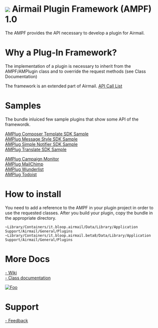 ![](http://d.pr/i/y2dn+)
Airmail Plugin Framework (AMPF) 1.0
============================
The AMPF provides the API necessary to develop a plugin for Airmail.

Why a Plug-In Framework?
============================
The implementation of a plugin is necessary to inherit from the AMPF/AMPlugin class and to override the request methods (see Class Documentation)

The framework is an extended part of Airmail.
[API Call List](https://github.com/Airmail/Airmail-Plug-In-Framework/wiki/AMPF-Calls)

Samples
============================
The bundle inluiced few sample plugins that show some API of the framewordk.

[AMPlug Composer Template SDK Sample ](http://github.com/Airmail/Airmail-Plug-In-Framework/wiki/AMPlug-Composer-Template-SDK-Sample)  
[AMPlug Message Style SDK Sample](http://github.com/Airmail/Airmail-Plug-In-Framework/wiki/AMPlug-Message-Style-SDK-Sample)  
[AMPlug Simple Notifier SDK Sample](http://github.com/Airmail/Airmail-Plug-In-Framework/wiki/AMPlug-Simple-Notifier-SDK-Sample)  
[AMPlug Translate SDK Sample](http://github.com/Airmail/Airmail-Plug-In-Framework/wiki/AMPlug-Translate-SDK-Sample)

[AMPlug Campaign Monitor](https://github.com/Airmail/CampaignMonitor-AMPlug)  
[AMPlug MailChimp](https://github.com/Airmail/Mailchimp-AMPlug)  
[AMPlug Wunderlist](https://github.com/Airmail/Wunderlist-AMPlug)  
[AMPlug Todoist](https://github.com/Airmail/Todoist-AMPlug)  

How to install
============================
You need to add a reference to the AMPF in your plugin project in order to use the requested classes. After you build your plugin, copy the bundle in the appropriate directory.

`~Library/Containers/it.bloop.airmail/Data/Library/Application Support/Airmail/General/Plugins`
`~Library/Containers/it.bloop.airmail.beta8/Data/Library/Application Support/Airmail/General/Plugins`

More Docs
============================
[- Wiki](https://github.com/Airmail/Airmail-Plug-In-Framework/wiki)  
[- Class documentation](http://sdk.airmailapp.com)

[![Foo](http://d.pr/i/47fI+)](http://sdk.airmailapp.com/)

Support
============================
[- Feedback](http://airmail.tenderapp.com)
